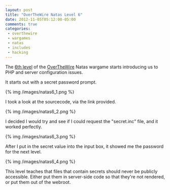 ```yaml
---
layout: post
title: "OverTheWire Natas Level 6"
date: 2012-11-05T05:12:00-05:00
comments: true
categories:
 - overthewire
 - wargames
 - natas
 - includes
 - hacking
---
```


The [6th level](http://www.overthewire.org/wargames/natas/natas6.shtml) of the [OverTheWire](http://www.overthewire.org) Natas wargame starts introducing us to PHP and server configuration issues.

<!-- more -->

It starts out with a secret password prompt.

{% img /images/natas6_1.png %}

I took a look at the sourcecode, via the link provided.

{% img /images/natas6_2.png %}

I decided I would try and see if I could request the "secret.inc" file, and it worked perfectly.

{% img /images/natas6_3.png %}

After I put in the secret value into the input box, it showed me the password for the next level.

{% img /images/natas6_4.png %}

This level teaches that files that contain secrets should never be publicly accessible. Either put them in server-side code so that they're not rendered, or put them out of the webroot.
